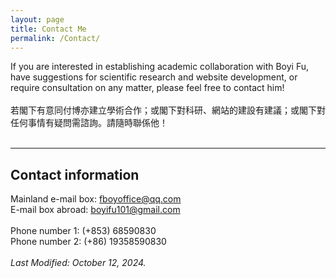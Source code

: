 ```yaml
---
layout: page
title: Contact Me
permalink: /Contact/
---
```


If you are interested in establishing academic collaboration with Boyi Fu, have suggestions for scientific research and website development, or require consultation on any matter, please feel free to contact him!<br/>
<br/>
若閣下有意同付博亦建立學術合作；或閣下對科研、網站的建設有建議；或閣下對任何事情有疑問需諮詢。請隨時聯係他！<br/>
<br/>

---

## <span class="title-underline">Contact information</span> 

Mainland e-mail box: [fboyoffice@qq.com](mailto:fboyoffice@qq.com)<br/>
E-mail box abroad: [boyifu101@gmail.com](mailto:boyifu101@gmail.com)<br/>
<br/>
Phone number 1: (+853) 68590830<br/>
Phone number 2: (+86) 19358590830<br/>
<br/>
<em>Last Modified: October 12, 2024.</em><br/>
<br/>
